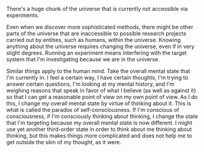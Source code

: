 There's a huge chunk of the universe that is currently not accessible via experiments.

Even when we discover more sophisticated methods, there might be other parts of the universe that are inaccessible to possible research projects carried out by entities, such as humans, within the universe. Knowing anything about the universe requires changing the universe, even if in very slight degrees. Running an experiment means interfering with the target system that I'm investigating because we are in the universe.

Similar things apply to the human mind. Take the overall mental state that I'm currently in. I feel a certain way, I have certain thoughts, I'm trying to answer certain questions, I'm looking at my mental history, and I'm weighing reasons that speak in favor of what I believe (as well as against it) so that I can get a reasonable point of view on my own point of view. As I do this, I change my overall mental state by virtue of thinking about it. This is what is called the paradox of self-consciousness. If I'm conscious of consciousness, if I'm consciously thinking about thinking, I change the state that I'm targeting because my overall mental state is now different. I might use yet another third-order state in order to think about me thinking about thinking, but this makes things more complicated and does not help me to get outside the skin of my thought, as it were.

